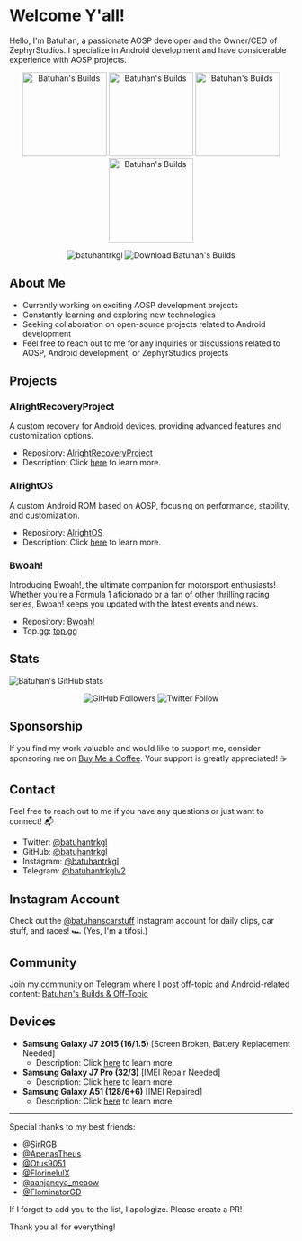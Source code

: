 # Welcome Y'all!

Hello, I'm Batuhan, a passionate AOSP developer and the Owner/CEO of ZephyrStudios. I specialize in Android development and have considerable experience with AOSP projects.

<p align="center">
    <img src="https://sourceforge.net/cdn/syndication/badge_img/3548987/oss-users-love-us-black?&r=https://sourceforge.net/p/batuhan-s-builds/admin/files-sf/badges" width="150" height="150" alt="Batuhan's Builds" />
    <img src="https://sourceforge.net/cdn/syndication/badge_img/3548987/oss-rising-star-black?achievement=oss-rising-star&r=https://sourceforge.net/p/batuhan-s-builds/admin/files-sf/badges" width="150" height="150" alt="Batuhan's Builds" />
    <img src="https://sourceforge.net/cdn/syndication/badge_img/3548987/oss-community-choice-black?achievement=oss-community-choice&r=https://sourceforge.net/p/batuhan-s-builds/admin/files-sf/badges" width="150" height="150" alt="Batuhan's Builds" />
    <img src="https://sourceforge.net/cdn/syndication/badge_img/3548987/oss-sf-favorite-black?achievement=oss-sf-favorite&r=https://sourceforge.net/p/batuhan-s-builds/admin/files-sf/badges" width="150" height="150" alt="Batuhan's Builds" />
</p>

<p align="center">
    <img src="https://komarev.com/ghpvc/?username=batuhantrkgl&label=Profile%20views&color=0e75b6&style=flat" alt="batuhantrkgl" />
    <img src="https://img.shields.io/sourceforge/dm/batuhan-s-builds.svg" alt="Download Batuhan's Builds" />
</p>

## About Me

- Currently working on exciting AOSP development projects
- Constantly learning and exploring new technologies
- Seeking collaboration on open-source projects related to Android development
- Feel free to reach out to me for any inquiries or discussions related to AOSP, Android development, or ZephyrStudios projects

## Projects

### AlrightRecoveryProject
A custom recovery for Android devices, providing advanced features and customization options.
- Repository: [AlrightRecoveryProject](https://github.com/AlrightRecoveryProject)
- Description: Click [here](https://github.com/AlrightRecoveryProject) to learn more.

### AlrightOS
A custom Android ROM based on AOSP, focusing on performance, stability, and customization.
- Repository: [AlrightOS](https://github.com/AlrightOS)
- Description: Click [here](https://github.com/AlrightOS) to learn more.

### Bwoah!
Introducing Bwoah!, the ultimate companion for motorsport enthusiasts! Whether you're a Formula 1 aficionado or a fan of other thrilling racing series, Bwoah! keeps you updated with the latest events and news.
- Repository: [Bwoah!](https://github.com/batuhantrkgl/bwoah)
- Top.gg: [top.gg](https://top.gg/bot/1245289535923945553)

## Stats

![Batuhan's GitHub stats](https://github-readme-stats.vercel.app/api?username=batuhantrkgl&show_icons=true&bg_color=00000000)

<p align="center">
    <img src="https://img.shields.io/github/followers/batuhantrkgl?style=social" alt="GitHub Followers" />
    <img src="https://img.shields.io/twitter/follow/batuhantrkgl?style=social" alt="Twitter Follow" />
</p>

## Sponsorship

If you find my work valuable and would like to support me, consider sponsoring me on [Buy Me a Coffee](https://www.buymeacoffee.com/batuhantrkgl). Your support is greatly appreciated! ☕

## Contact

Feel free to reach out to me if you have any questions or just want to connect! 📬
- Twitter: [@batuhantrkgl](https://twitter.com/batuhantrkgl)
- GitHub: [@batuhantrkgl](https://github.com/batuhantrkgl)
- Instagram: [@batuhantrkgl](https://instagram.com/batuhantrkgl)
- Telegram: [@batuhantrkglv2](https://t.me/batuhantrkglv2)

## Instagram Account

Check out the [@batuhanscarstuff](https://www.instagram.com/batuhanscarstuff) Instagram account for daily clips, car stuff, and races! 🏎️ (Yes, I'm a tifosi.)

## Community

Join my community on Telegram where I post off-topic and Android-related content: [Batuhan's Builds & Off-Topic](https://t.me/batuhan_s_buildsv2)

## Devices

- **Samsung Galaxy J7 2015 (16/1.5)** [Screen Broken, Battery Replacement Needed]
    - Description: Click [here](https://www.gsmarena.com/samsung_galaxy_j7-7185.php) to learn more.
- **Samsung Galaxy J7 Pro (32/3)** [IMEI Repair Needed]
    - Description: Click [here](https://www.gsmarena.com/samsung_galaxy_j7_pro-8561.php) to learn more.
- **Samsung Galaxy A51 (128/6+6)** [IMEI Repaired]
    - Description: Click [here](https://www.gsmarena.com/samsung_galaxy_a51-9963.php) to learn more.

---

Special thanks to my best friends:
- [@SirRGB](https://github.com/SirRGB)
- [@ApenasTheus](https://github.com/ApenasTheus)
- [@Otus9051](https://github.com/Otus9051)
- [@FlorinelulX](https://github.com/FlorinelulX)
- [@aanjaneya_meaow](https://github.com/aanjaneya-meaow)
- [@FlominatorGD](https://github.com/FlominatorGD)

If I forgot to add you to the list, I apologize. Please create a PR!

Thank you all for everything!